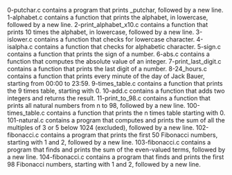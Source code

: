 0-putchar.c contains a program that prints _putchar, followed by a new line.
1-alphabet.c contains a function that prints the alphabet, in lowercase, followed by a new line.
2-print_alphabet_x10.c contains  a function that prints 10 times the alphabet, in lowercase, followed by a new line.
3-islower.c contains a function that checks for lowercase character.
4-isalpha.c contains  a function that checks for alphabetic character.
5-sign.c contains a function that prints the sign of a number.
6-abs.c contains a function that computes the absolute value of an integer.
7-print_last_digit.c   contains a function that prints the last digit of a number.
8-24_hours.c contains  a function that prints every minute of the day of Jack Bauer, starting from 00:00 to 23:59.
9-times_table.c contains a function that prints the 9 times table, starting with 0.
10-add.c contains a function that adds two integers and returns the result.
11-print_to_98.c contains  a function that prints all natural numbers from n to 98, followed by a new line.
100-times_table.c contains a function that prints the n times table starting with 0.
101-natural.c contains a program that computes and prints the sum of all the multiples of 3 or 5 below 1024 (excluded), followed by a new line.
102-fibonacci.c contains a program that prints the first 50 Fibonacci numbers, starting with 1 and 2, followed by a new line.
103-fibonacci.c contains a program that finds and prints the sum of the even-valued terms, followed by a new line.
104-fibonacci.c contains a program that finds and prints the first 98 Fibonacci numbers, starting with 1 and 2, followed by a new line.

